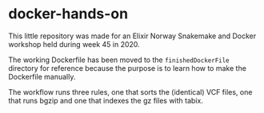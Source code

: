 # docker-hands-on

This little repository was made for an Elixir Norway Snakemake and Docker workshop held during week 45 in 2020.

The working Dockerfile has been moved to the `finishedDockerFile` directory for reference because the purpose is to learn how to make the Dockerfile manually.

The workflow runs three rules, one that sorts the (identical) VCF files, one that runs bgzip and one that indexes the gz files with tabix.
